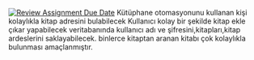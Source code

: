 [![Review Assignment Due Date](https://classroom.github.com/assets/deadline-readme-button-24ddc0f5d75046c5622901739e7c5dd533143b0c8e959d652212380cedb1ea36.svg)](https://classroom.github.com/a/uelKf0-p)
Kütüphane otomasyonunu kullanan kişi kolaylıkla kitap adresini bulabilecek
Kullanıcı kolay bir şekilde kitap ekle çıkar yapabilecek
veritabanında kullanıcı adı ve şifresini,kitapları,kitap ardeslerini saklayabilecek.
binlerce kitaptan aranan kitabı çok kolaylıkla bulunması amaçlanmıştır.
